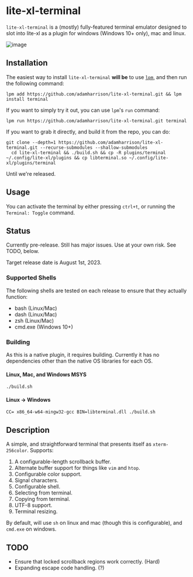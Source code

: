 # lite-xl-terminal

`lite-xl-terminal` is a (mostly) fully-featured terminal emulator designed to slot into lite-xl as a plugin for windows (Windows 10+ only), mac and linux.

![image](https://github.com/adamharrison/lite-xl-terminal/assets/1034518/6b8003da-d4c1-4227-8fc9-3d2b1ae89bf2)


## Installation

The easiest way to install `lite-xl-terminal` **will be** to use [`lpm`](https://github.com/lite-xl/lite-xl-plugin-manager), and
then run the following command:

```
lpm add https://github.com/adamharrison/lite-xl-terminal.git && lpm install terminal
```

If you want to simply try it out, you can use `lpm`'s `run` command:

```
lpm run https://github.com/adamharrison/lite-xl-terminal.git terminal
```

If you want to grab it directly, and build it from the repo, you can do:

```
git clone --depth=1 https://github.com/adamharrison/lite-xl-terminal.git --recurse-submodules --shallow-submodules
  cd lite-xl-terminal && ./build.sh && cp -R plugins/terminal ~/.config/lite-xl/plugins && cp libterminal.so ~/.config/lite-xl/plugins/terminal
```

Until we're released.

## Usage

You can activate the terminal by either pressing `ctrl+t`, or running the `Terminal: Toggle` command.

## Status

Currently pre-release. Still has major issues. Use at your own risk. See TODO, below.

Target release date is August 1st, 2023.

### Supported Shells

The following shells are tested on each release to ensure that they actually function:

* bash (Linux/Mac)
* dash (Linux/Mac)
* zsh (Linux/Mac)
* cmd.exe (Windows 10+)

### Building

As this is a native plugin, it requires building. Currently it has no dependencies other than
the native OS libraries for each OS.

#### Linux, Mac, and Windows MSYS

```
./build.sh
```

#### Linux -> Windows

```
CC= x86_64-w64-mingw32-gcc BIN=libterminal.dll ./build.sh
```

## Description

A simple, and straightforward terminal that presents itself as `xterm-256color`. Supports:

1. A configurable-length scrollback buffer.
2. Alternate buffer support for things like `vim` and `htop`.
3. Configurable color support.
4. Signal characters.
5. Configurable shell.
6. Selecting from terminal.
7. Copying from terminal.
8. UTF-8 support.
9. Terminal resizing.

By default, will use `sh` on linux and mac (though this is configurable), and `cmd.exe` on windows.

## TODO

* Ensure that locked scrollback regions work correctly. (Hard)
* Expanding escape code handling. (?)
